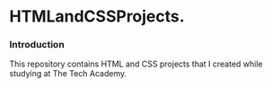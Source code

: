 # HTMLandCSSProjects.
### Introduction
This repository contains HTML and CSS projects that I created while studying at The Tech Academy.
